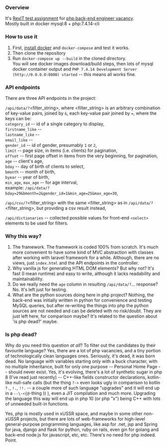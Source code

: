 ### Overview
It's [RexIT test assignment](https://docs.google.com/document/d/1pyLGfuZ_MTUZvGVuDrTe2Zj7pEz_axBSF8B-Bk68DEY/edit)
for [php back-end engineer vacancy](https://www.work.ua/ru/jobs/4285108/).  
Mostly built in docker mysql:8 + php:7.4.14-cli

### How to use it
1. First, [install docker](https://docs.docker.com/get-started/#download-and-install-docker-desktop) and `docker-compose` and test it works.
2. Then clone the repository
3. Run `docker-compose up --build` in the cloned directory.  
You will see docker images download/build steps, then lots of mysql docker container output and 
`PHP 7.4.14 Development Server (http://0.0.0.0:8000) started` -- this means all works fine.

[comment]: <> (4. Connect to [`http://localhost:8000`]&#40;http://localhost:8000/&#41; with your favorite browser)

[comment]: <> (and see all things working.)

[comment]: <> (5. Enjoy)

### API endpoints
There are three API endpoints in the project:

`/api/data/?`<filter_string>, where <filter_string> is an arbitrary combination
of key-value pairs, joined by `&`, each key-value pair joined by `=`, where the keys
can be:  
`category_id` -- id of a single category to display,  
`firstname_like` --   
`lastname_like` --   
`email_like` --   
`gender_id` -- id of gender, presumably `1` or `2`,  
`limit` -- page size, in items (i.e. clients) for pagination,  
`offset` -- first page offset in items from the very beginning, for pagination,  
`age` -- client's age,  
`bday` -- day of birth of clients to select,  
`bmonth` -- month of birth,  
`byear` -- year of birth,  
`min_age`, `max_age` -- for age interval,  
example: `/api/data/?bday=29&bmonth=2&gender_id=1&min_age=25&max_age=30`,

`/api/csv/?`<filter_string> with the same <filter_string> as in `/api/data/?`<filter_string>,
but providing a csv result instead,

`/api/dictionaries` -- collected possible values for front-end `<select>` elements
to be used for filters.

### Why this way?
1. The framework. The framework is coded 100% from scratch. It's much more convenient
   to have some kind of MVC abstraction with classes
   after working with laravel framework for a while. Although, there are no views,
   just `index.html` and the API endpoints in the controller.
2. Why vanilla js for generating HTML DOM elements? But why not? 
   It's fast (I mean runtime) and easy to write, although it lacks readability and
   maintainability.
3. Do we really need the `age` column in resulting `/api/data/?`... response? No.
   It's left just for testing.
4. What are the python sources doing here in php project? Nothing, the back-end
   was initially written in python for convenience and testing MySQL queries, but
   after re-writing the things into php the python sources are not needed and can 
   be deleted with no risk/doubt. They are just left here, for comparison maybe?
   It's related to the question about 'is php dead?' maybe.
   
### Is php dead?
Why do you need this question *at all*? To filter out the candidates by their favourite 
language? Yes, there are a lot of php vacancies, and a tiny portion of 
technologically clean languages ones.
Seriously, it's dead, it was born dead. No language with variables starting only with a 
buck character, with no multiple inheritance, built for only one purpose -- Personal
Home Page -- should never exist. Yes, it's evolving, there's a lot of synthetic sugar
in php 8 (I've read just recently) -- C++-like fields constructor declarations,
kotlin-like null-safe calls (but the thing `?->` even looks ugly in comparison to kotlin
`?.`, `!.`, `!!.` -- a couple more of such language "upgrades" and it will end up in 
a `--\-<{@`-thing )) ), 
even a JIT compilation and much more. Upgrading the language this way will end up
in php 10 (or php "x") being C++ with lots of unneeded built-in functions.

Yes, php is mostly used in xUSSR space, and maybe in some other non-xUSSR projects,
but there are lots of web-frameworks for high-level general-purpose programming
languages, like asp for .net, jsp and Spring for java, django and flask for python,
ruby on rails, even gin for golang and back-end node.js for javascript, etc, etc. 
There's no need for php indeed. Point.